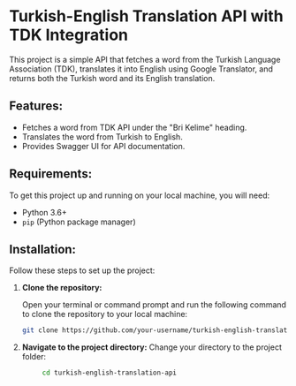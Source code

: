 # Turkish-English Translation API with TDK Integration

This project is a simple API that fetches a word from the Turkish Language Association (TDK), translates it into English using Google Translator, and returns both the Turkish word and its English translation.

## Features:
- Fetches a word from TDK API under the "Bri Kelime" heading.
- Translates the word from Turkish to English.
- Provides Swagger UI for API documentation.

## Requirements:
To get this project up and running on your local machine, you will need:

- Python 3.6+
- `pip` (Python package manager)

## Installation:

Follow these steps to set up the project:

1. **Clone the repository:**

   Open your terminal or command prompt and run the following command to clone the repository to your local machine:

   ```bash
   git clone https://github.com/your-username/turkish-english-translation-api.git
   ```

2. **Navigate to the project directory:**
   Change your directory to the project folder:
   ```bash
        cd turkish-english-translation-api
    ```
